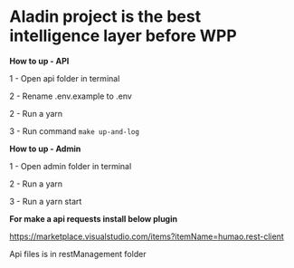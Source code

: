 # Aladin project is the best intelligence layer before WPP

**How to up - API**

1 - Open api folder in terminal

2 - Rename .env.example to .env

2 - Run a yarn

3 - Run command `make up-and-log`

**How to up - Admin**

1 - Open admin folder in terminal

2 - Run a yarn

3 - Run a yarn start

**For make a api requests install below plugin**

https://marketplace.visualstudio.com/items?itemName=humao.rest-client

Api files is in restManagement folder
